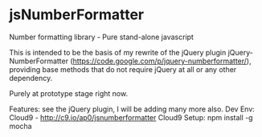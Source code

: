 jsNumberFormatter
=================

Number formatting library - Pure stand-alone javascript

This is intended to be the basis of my rewrite of the jQuery plugin jQuery-NumberFormatter (https://code.google.com/p/jquery-numberformatter/), providing base methods that do not require jQuery at all or any other dependency.

Purely at prototype stage right now.

Features: see the jQuery plugin, I will be adding many more also.
Dev Env: Cloud9 - http://c9.io/ap0/jsnumberformatter
Cloud9 Setup:
npm install -g mocha
